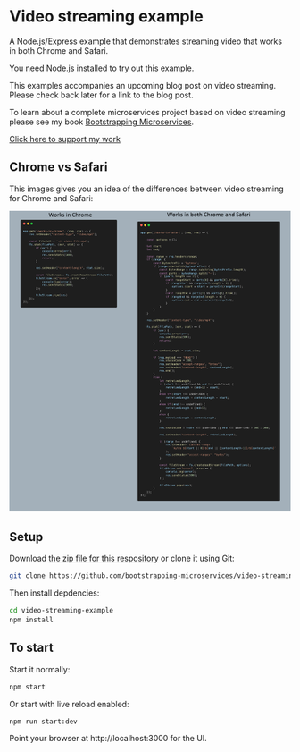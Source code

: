 # Video streaming example

A Node.js/Express example that demonstrates streaming video that works in both Chrome and Safari.

You need Node.js installed to try out this example.

This examples accompanies an upcoming blog post on video streaming. Please check back later for a link to the blog post.

To learn about a complete microservices project based on video streaming please see my book [Bootstrapping Microservices](http://bit.ly/2o0aDsP).

[Click here to support my work](https://www.codecapers.com.au/about#support-my-work)

## Chrome vs Safari

This images gives you an idea of the differences between video streaming for Chrome and Safari:

![Chrome vs Safari](images/video%20streaming%20in%20safari.png)

## Setup

Download [the zip file for this respository](https://github.com/bootstrapping-microservices/video-streaming-example/archive/master.zip) or clone it using Git:

```bash
git clone https://github.com/bootstrapping-microservices/video-streaming-example.git
```

Then install depdencies:

```bash
cd video-streaming-example
npm install
```

## To start

Start it normally:

```bash
npm start
```

Or start with live reload enabled:

```bash
npm run start:dev
```

Point your browser at http://localhost:3000 for the UI.
